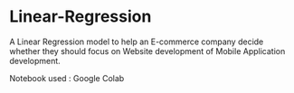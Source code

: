 # Linear-Regression

A Linear Regression model to help an E-commerce company decide whether they should focus on Website development of Mobile Application development.

Notebook used : Google Colab
